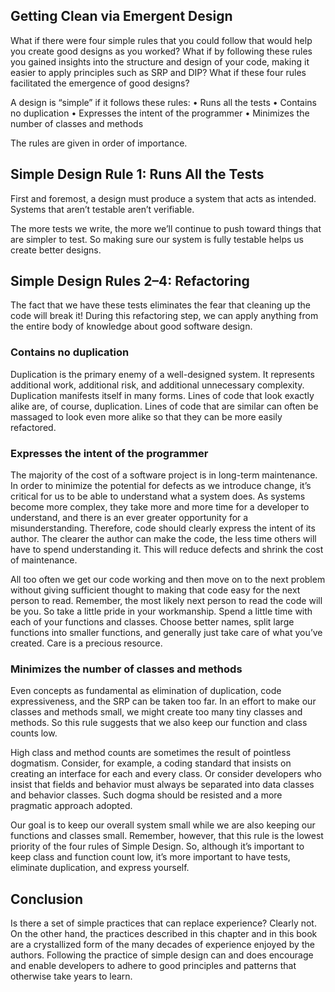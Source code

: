 ## Getting Clean via Emergent Design

 
What if there were four simple rules that you could follow that would help you create good designs as you worked? What if by following these rules you gained insights into the structure and design of your code, making it easier to apply principles such as SRP and DIP? What if these four rules facilitated the emergence of good designs?

A design is “simple” if it follows these rules: 
	• Runs all the tests 
	• Contains no duplication 
	• Expresses the intent of the programmer 
	• Minimizes the number of classes and methods 

The rules are given in order of importance.


## Simple Design Rule 1: Runs All the Tests

First and foremost, a design must produce a system that acts as intended. Systems that aren’t testable aren’t verifiable.

The more tests we write, the more we’ll continue to push toward things that are simpler to test. So making sure our system is fully testable helps us create better designs.


## Simple Design Rules 2–4: Refactoring

The fact that we have these tests eliminates the fear that cleaning up the code will break it! During this refactoring step, we can apply anything from the entire body of knowledge about good software design.

### Contains no duplication

Duplication is the primary enemy of a well-designed system. It represents additional work, additional risk, and additional unnecessary complexity. Duplication manifests itself in many forms. Lines of code that look exactly alike are, of course, duplication. Lines of code that are similar can often be massaged to look even more alike so that they can be more easily refactored.

### Expresses the intent of the programmer 

The majority of the cost of a software project is in long-term maintenance. In order to minimize the potential for defects as we introduce change, it’s critical for us to be able to understand what a system does. As systems become more complex, they take more and more time for a developer to understand, and there is an ever greater opportunity for a misunderstanding. Therefore, code should clearly express the intent of its author. The clearer the author can make the code, the less time others will have to spend understanding it. This will reduce defects and shrink the cost of maintenance.

All too often we get our code working and then move on to the next problem without giving sufficient thought to making that code easy for the next person to read. Remember, the most likely next person to read the code will be you. So take a little pride in your workmanship. Spend a little time with each of your functions and classes. Choose better names, split large functions into smaller functions, and generally just take care of what you’ve created. Care is a precious resource.

### Minimizes the number of classes and methods 

Even concepts as fundamental as elimination of duplication, code expressiveness, and the SRP can be taken too far. In an effort to make our classes and methods small, we might create too many tiny classes and methods. So this rule suggests that we also keep our function and class counts low. 

High class and method counts are sometimes the result of pointless dogmatism. Consider, for example, a coding standard that insists on creating an interface for each and every class. Or consider developers who insist that fields and behavior must always be separated into data classes and behavior classes. Such dogma should be resisted and a more pragmatic approach adopted. 

Our goal is to keep our overall system small while we are also keeping our functions and classes small. Remember, however, that this rule is the lowest priority of the four rules of Simple Design. So, although it’s important to keep class and function count low, it’s more important to have tests, eliminate duplication, and express yourself.


## Conclusion

Is there a set of simple practices that can replace experience? Clearly not. On the other hand, the practices described in this chapter and in this book are a crystallized form of the many decades of experience enjoyed by the authors. Following the practice of simple design can and does encourage and enable developers to adhere to good principles and patterns that otherwise take years to learn.


















